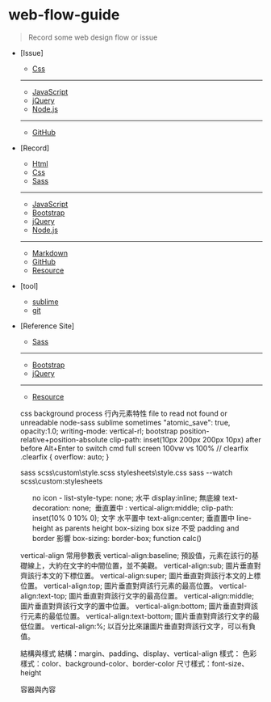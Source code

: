 # web-flow-guide

> Record some web design flow or issue

*   [Issue]
    *   [Css](./css/issue.md)
    ***
	*   [JavaScript](./javascript/issue.md)
    *   [jQuery](./jquery/issue.md)
    *   [Node.js](./node/issue.md)
    ***
    *   [GitHub](./github/issue.md)  
*   [Record]
    *   [Html](./html/record.md)
	*   [Css](./css/record.md)
	*   [Sass](./sass/record.md)
	***
    *   [JavaScript](./javascript/record.md)
    *   [Bootstrap](./bootstrap/record.md)
    *   [jQuery](./jquery/record.md)
    *   [Node.js](./node/record.md)
	***
    *   [Markdown](./markdown/record.md)
    *   [GitHub](./github/record.md)
    *   [Resource](./resource/record.md)
*   [tool]
    *   [sublime](./tool/sublime.md)
    *   [git](./tool/git.md)
*   [Reference Site]
	*   [Sass](./sass/link.md)
	***
    *   [Bootstrap](./bootstrap/link.md)
    *   [jQuery](./jquery/link.md)
    ***
	*   [Resource](./resource/link.md)


    css background process
    行內元素特性
    file to read not found or unreadable node-sass sublime sometimes
        "atomic_save": true,
    opacity:1.0;
    writing-mode: vertical-rl;
    bootstrap position-relative+position-absolute
    clip-path: inset(10px 200px 200px 10px)
    after 
    before 
    Alt+Enter to switch cmd full screen
    100vw vs 100%
    // clearfix
    .clearfix {
    overflow: auto;
    }

    sass scss\custom\style.scss stylesheets\style.css
    sass --watch scss\custom:stylesheets

    <ul> 
      no icon - list-style-type: none; 
      水平 display:inline;

    <a>
      無底線 text-decoration: none;
    <img> 
      垂直置中 : vertical-align:middle;
      clip-path: inset(10% 0 10% 0);
    文字
      水平置中 text-align:center;
      垂直置中 line-height as parents height
    box-sizing
      box size 不受 padding and border 影響
        box-sizing: border-box;
    function
      calc()


  vertical-align 常用參數表
    vertical-align:baseline;  預設值，元素在該行的基礎線上，大約在文字的中間位置，並不美觀。
    vertical-align:sub; 圖片垂直對齊該行本文的下標位置。
    vertical-align:super; 圖片垂直對齊該行本文的上標位置。
    vertical-align:top; 圖片垂直對齊該行元素的最高位置。
    vertical-align:text-top;  圖片垂直對齊該行文字的最高位置。
    vertical-align:middle;  圖片垂直對齊該行文字的置中位置。
    vertical-align:bottom;  圖片垂直對齊該行元素的最低位置。
    vertical-align:text-bottom; 圖片垂直對齊該行文字的最低位置。
    vertical-align:%; 以百分比來讓圖片垂直對齊該行文字，可以有負值。


結構與樣式
  結構：margin、padding、display、vertical-align
  樣式：
  色彩樣式：color、background-color、border-color
  尺寸樣式：font-size、height

容器與內容


